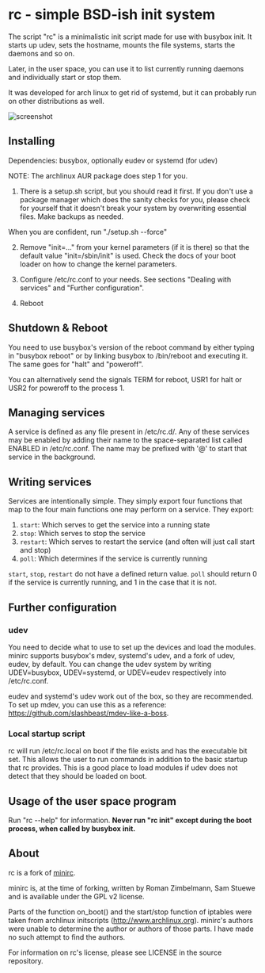 # rc - simple BSD-ish init system

The script "rc" is a minimalistic init script made for use with busybox init.
It starts up udev, sets the hostname, mounts the file systems, starts the
daemons and so on.

Later, in the user space, you can use it to list currently running daemons and
individually start or stop them.

It was developed for arch linux to get rid of systemd, but it can probably run
on other distributions as well.

![screenshot](screenshot.png)


## Installing

Dependencies: busybox, optionally eudev or systemd (for udev)

NOTE: The archlinux AUR package does step 1 for you.

1. There is a setup.sh script, but you should read it first.  If you don't use
a package manager which does the sanity checks for you, please check for
yourself that it doesn't break your system by overwriting essential files.
Make backups as needed.

When you are confident, run "./setup.sh --force"

2. Remove "init=..." from your kernel parameters (if it is there) so that the
default value "init=/sbin/init" is used.  Check the docs of your boot loader on
how to change the kernel parameters.

3. Configure /etc/rc.conf to your needs.
See sections "Dealing with services" and "Further configuration".

4. Reboot


## Shutdown & Reboot

You need to use busybox's version of the reboot command by either typing in
"busybox reboot" or by linking busybox to /bin/reboot and executing it.
The same goes for "halt" and "poweroff".

You can alternatively send the signals TERM for reboot, USR1 for halt or USR2
for poweroff to the process 1.


## Managing services

A service is defined as any file present in /etc/rc.d/. Any of these services
may be enabled by adding their name to the space-separated list called ENABLED
in /etc/rc.conf. The name may be prefixed with '@' to start that service in
the background.

## Writing services

Services are intentionally simple. They simply export four functions that map
to the four main functions one may perform on a service. They export:

  1) `start`: Which serves to get the service into a running state
  2) `stop`: Which serves to stop the service
  3) `restart`: Which serves to restart the service (and often will just call start and stop)
  4) `poll`: Which determines if the service is currently running

`start`, `stop`, `restart` do not have a defined return value. `poll` should
return 0 if the service is currently running, and 1 in the case that it is not.


## Further configuration


### udev

   You need to decide what to use to set up the devices and load the modules.
   minirc supports busybox's mdev, systemd's udev, and a fork of udev, eudev,
   by default.  You can change the udev system by writing UDEV=busybox,
   UDEV=systemd, or UDEV=eudev respectively into /etc/rc.conf.

   eudev and systemd's udev work out of the box, so they are recommended.  To
   set up mdev, you can use this as a reference:
   https://github.com/slashbeast/mdev-like-a-boss.

### Local startup script

   rc will run /etc/rc.local on boot if the file exists and has the executable
   bit set. This allows the user to run commands in addition to the basic
   startup that rc provides. This is a good place to load modules if udev does
   not detect that they should be loaded on boot.


## Usage of the user space program

Run "rc --help" for information.  **Never run "rc init" except during the boot
process, when called by busybox init.**



## About

rc is a fork of [minirc](http://github.com/hut/minirc).

minirc is, at the time of forking, written by Roman Zimbelmann, Sam Stuewe and
is available under the GPL v2 license.

Parts of the function on_boot() and the start/stop function of iptables were
taken from archlinux initscripts (http://www.archlinux.org).  minirc's authors
were unable to determine the author or authors of those parts. I have made no
such attempt to find the authors.

For information on rc's license, please see LICENSE in the source repository.
